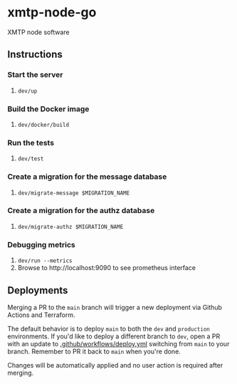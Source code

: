 # xmtp-node-go

XMTP node software

## Instructions

### Start the server

1. `dev/up`

### Build the Docker image

1. `dev/docker/build`

### Run the tests

1. `dev/test`

### Create a migration for the message database

1. `dev/migrate-message $MIGRATION_NAME`

### Create a migration for the authz database

1. `dev/migrate-authz $MIGRATION_NAME`

### Debugging metrics

1. `dev/run --metrics`
2. Browse to http://localhost:9090 to see prometheus interface

## Deployments

Merging a PR to the `main` branch will trigger a new deployment via Github Actions and Terraform.

The default behavior is to deploy `main` to both the `dev` and `production` environments. If you'd like to deploy a different branch to `dev`, open a PR with an update to [.github/workflows/deploy.yml](https://github.com/xmtp/xmtp-node-go/blob/main/.github/workflows/deploy.yml#L29) switching from `main` to your branch. Remember to PR it back to `main` when you're done.

Changes will be automatically applied and no user action is required after merging.
